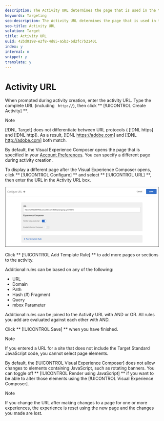 ```yaml
---
description: The Activity URL determines the page that is used in the test, and that opens when the test is designed.
keywords: Targeting
seo-description: The Activity URL determines the page that is used in the test, and that opens when the test is designed.
seo-title: Activity URL
solution: Target
title: Activity URL
uuid: 42bd0198-e2f8-4d85-a5b3-6d2fc7b21401
index: y
internal: n
snippet: y
translate: y
---
```


# Activity URL

When prompted during activity creation, enter the activity URL. Type the complete URL (including ` http://`), then click ** [!UICONTROL  Create Activity] **. 


>[!NOTE]
>
>[!DNL  Target] does not differentiate between URL protocols ( [!DNL  https] and [!DNL  http]). As a result, [!DNL  https://adobe.com] and [!DNL  http://adobe.com] both match. 



By default, the Visual Experience Composer opens the page that is specified in your [ Account Preferences](https://marketing.adobe.com/resources/help/en_US/target/target/t_account_preferences.html). You can specify a different page during activity creation. 

To display a different page after the Visual Experience Composer opens, click ** [!UICONTROL  Configure] ** and select ** [!UICONTROL  URL] **, then enter the URL in the Activity URL box. 

![](../../../assets/url-config.png) 

Click ** [!UICONTROL  Add Template Rule] ** to add more pages or sections to the activity. 

Additional rules can be based on any of the following: 


* URL
* Domain
* Path
* Hash (#) Fragment
* Query
* mbox Parameter


Additional rules can be joined to the Activity URL with AND or OR. All rules you add are evaluated against each other with AND. 

Click ** [!UICONTROL  Save] ** when you have finished. 


>[!NOTE]
>
>If you entered a URL for a site that does not include the Target Standard JavaScript code, you cannot select page elements.



By default, the [!UICONTROL  Visual Experience Composer] does not allow changes to elements containing JavaScript, such as rotating banners. You can toggle off ** [!UICONTROL  Render using JavaScript] ** if you want to be able to alter those elements using the [!UICONTROL  Visual Experience Composer]. 


>[!NOTE]
>
>If you change the URL after making changes to a page for one or more experiences, the experience is reset using the new page and the changes you made are lost.


